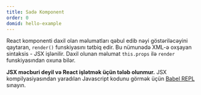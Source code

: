 ```yaml
---
title: Sadə Komponent
order: 0
domid: hello-example
---
```


React komponenti daxil olan məlumatları qəbul edib nəyi göstəriləcəyini qaytaran, `render()` funskiyasını tətbiq edir. Bu nümunədə XML-ə oxşayan sintaksis - JSX işlənilir. Daxil olunan məlumat `this.props` ilə `render` funskiyasından oxuna bilər.

**JSX məcburi deyil və React işlətmək üçün tələb olunmur.** JSX kompilyasiyasından yaradılan Javascript kodunu görmək üçün [Babel REPL](babel://es5-syntax-example) sınayın.
